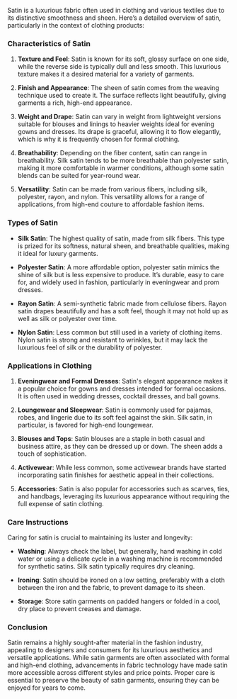 Satin is a luxurious fabric often used in clothing and various textiles due to its distinctive smoothness and sheen. Here’s a detailed overview of satin, particularly in the context of clothing products:

### Characteristics of Satin

1. **Texture and Feel**: Satin is known for its soft, glossy surface on one side, while the reverse side is typically dull and less smooth. This luxurious texture makes it a desired material for a variety of garments.

2. **Finish and Appearance**: The sheen of satin comes from the weaving technique used to create it. The surface reflects light beautifully, giving garments a rich, high-end appearance.

3. **Weight and Drape**: Satin can vary in weight from lightweight versions suitable for blouses and linings to heavier weights ideal for evening gowns and dresses. Its drape is graceful, allowing it to flow elegantly, which is why it is frequently chosen for formal clothing.

4. **Breathability**: Depending on the fiber content, satin can range in breathability. Silk satin tends to be more breathable than polyester satin, making it more comfortable in warmer conditions, although some satin blends can be suited for year-round wear.

5. **Versatility**: Satin can be made from various fibers, including silk, polyester, rayon, and nylon. This versatility allows for a range of applications, from high-end couture to affordable fashion items.

### Types of Satin

- **Silk Satin**: The highest quality of satin, made from silk fibers. This type is prized for its softness, natural sheen, and breathable qualities, making it ideal for luxury garments.
  
- **Polyester Satin**: A more affordable option, polyester satin mimics the shine of silk but is less expensive to produce. It’s durable, easy to care for, and widely used in fashion, particularly in eveningwear and prom dresses.
  
- **Rayon Satin**: A semi-synthetic fabric made from cellulose fibers. Rayon satin drapes beautifully and has a soft feel, though it may not hold up as well as silk or polyester over time.

- **Nylon Satin**: Less common but still used in a variety of clothing items. Nylon satin is strong and resistant to wrinkles, but it may lack the luxurious feel of silk or the durability of polyester.

### Applications in Clothing

1. **Eveningwear and Formal Dresses**: Satin's elegant appearance makes it a popular choice for gowns and dresses intended for formal occasions. It is often used in wedding dresses, cocktail dresses, and ball gowns.

2. **Loungewear and Sleepwear**: Satin is commonly used for pajamas, robes, and lingerie due to its soft feel against the skin. Silk satin, in particular, is favored for high-end loungewear.

3. **Blouses and Tops**: Satin blouses are a staple in both casual and business attire, as they can be dressed up or down. The sheen adds a touch of sophistication.

4. **Activewear**: While less common, some activewear brands have started incorporating satin finishes for aesthetic appeal in their collections.

5. **Accessories**: Satin is also popular for accessories such as scarves, ties, and handbags, leveraging its luxurious appearance without requiring the full expense of satin clothing.

### Care Instructions

Caring for satin is crucial to maintaining its luster and longevity:

- **Washing**: Always check the label, but generally, hand washing in cold water or using a delicate cycle in a washing machine is recommended for synthetic satins. Silk satin typically requires dry cleaning.

- **Ironing**: Satin should be ironed on a low setting, preferably with a cloth between the iron and the fabric, to prevent damage to its sheen.

- **Storage**: Store satin garments on padded hangers or folded in a cool, dry place to prevent creases and damage.

### Conclusion

Satin remains a highly sought-after material in the fashion industry, appealing to designers and consumers for its luxurious aesthetics and versatile applications. While satin garments are often associated with formal and high-end clothing, advancements in fabric technology have made satin more accessible across different styles and price points. Proper care is essential to preserve the beauty of satin garments, ensuring they can be enjoyed for years to come.